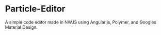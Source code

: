 # Particle-Editor
A simple code editor made in NWJS using Angular.js, Polymer, and Googles Material Design.
